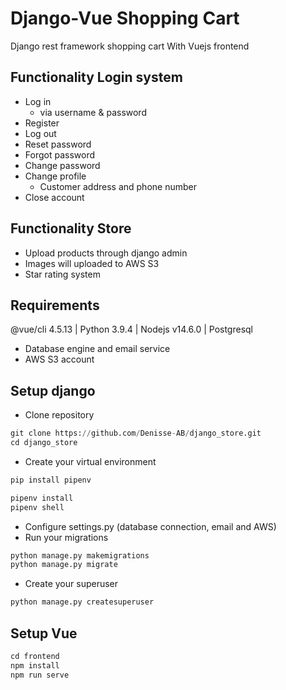 # Django-Vue Shopping Cart

Django rest framework shopping cart With Vuejs frontend

## Functionality Login system

- Log in
    - via username & password
- Register
- Log out
- Reset password
- Forgot password
- Change password
- Change profile
    - Customer address and phone number
- Close account

## Functionality Store

- Upload products through django admin
- Images will uploaded to AWS S3
- Star rating system

## Requirements

@vue/cli 4.5.13 | Python 3.9.4 | Nodejs v14.6.0 | Postgresql

- Database engine and email service
- AWS S3 account

## Setup django

- Clone repository

``` python
git clone https://github.com/Denisse-AB/django_store.git
cd django_store
```

- Create your virtual environment

```python
pip install pipenv

pipenv install
pipenv shell
```

- Configure settings.py (database connection, email and AWS)
- Run your migrations

```python
python manage.py makemigrations
python manage.py migrate
```
- Create your superuser

```python
python manage.py createsuperuser
```

## Setup Vue

```javascript
cd frontend
npm install
npm run serve
```
